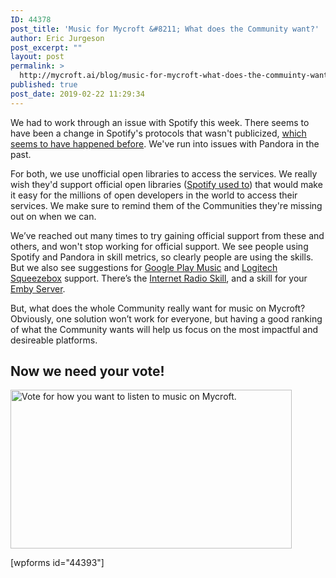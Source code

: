 ```yaml
---
ID: 44378
post_title: 'Music for Mycroft &#8211; What does the Community want?'
author: Eric Jurgeson
post_excerpt: ""
layout: post
permalink: >
  http://mycroft.ai/blog/music-for-mycroft-what-does-the-commuinty-want/
published: true
post_date: 2019-02-22 11:29:34
---
```

<span style="font-weight: 400;">We had to work through an issue with Spotify this week. There seems to have been a change in Spotify's protocols that wasn't publicized, <a href="https://github.com/mopidy/mopidy-spotify/issues/110#issuecomment-235187032" target="_blank" rel="noopener">which seems to have happened before</a>. We've run into issues with Pandora in the past.</span>

<span style="font-weight: 400;">For both, we use unofficial open libraries to access the services. We really wish they'd support official open libraries (<a href="https://developer.spotify.com/community/news/2016/03/22/recent-issues-libspotify/" target="_blank" rel="noopener">Spotify used to</a>) that would make it easy for the millions of open developers in the world to access their services. We make sure to remind them of the Communities they're missing out on when we can.</span>

<span style="font-weight: 400;">We’ve reached out many times to try gaining official support from these and others, and won't stop working for official support. We see people using Spotify and Pandora in skill metrics, so clearly people are using the skills. But we also see suggestions for </span><a href="https://community.mycroft.ai/t/music-google-play-music/2998/5"><span style="font-weight: 400;">Google Play Music</span></a><span style="font-weight: 400;"> and </span><a href="https://community.mycroft.ai/t/music-squeeze-box-logitech-media-server-control/3778"><span style="font-weight: 400;">Logitech Squeezebox</span></a><span style="font-weight: 400;"> support. There’s the </span><a href="https://github.com/normandmickey/skill-internet-radio"><span style="font-weight: 400;">Internet Radio Skill</span></a><span style="font-weight: 400;">, and a skill for your </span><a href="https://market.mycroft.ai/skill/emby"><span style="font-weight: 400;">Emby Server</span></a><span style="font-weight: 400;">.</span>

<span style="font-weight: 400;">But, what does the whole Community really want for music on Mycroft? Obviously, one solution won’t work for everyone, but having a good ranking of what the Community wants will help us focus on the most impactful and desireable platforms.</span>
<h2>Now we need your vote!</h2>
<a href="https://mycroft.ai/wp-content/uploads/2019/02/vote-gif.gif"><img class="alignnone size-full wp-image-44396" src="https://mycroft.ai/wp-content/uploads/2019/02/vote-gif.gif" alt="Vote for how you want to listen to music on Mycroft." width="450" height="254" /></a>

[wpforms id="44393"]